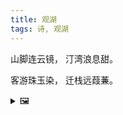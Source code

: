 ```yaml
---
title: 观湖
tags: 诗, 观湖
---
```


山脚连云镜，
汀湾浪息甜。

客游珠玉染，
迁栈远葭蒹。

<details><summary>🖼️</summary>

![](writings/images/2020-09-18-14-46-guan-hu.JPG)

</details>
